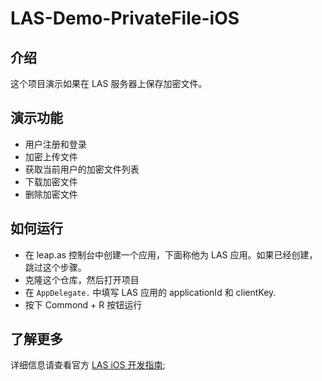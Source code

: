 # LAS-Demo-PrivateFile-iOS

## 介绍

这个项目演示如果在 LAS 服务器上保存加密文件。

## 演示功能

- 用户注册和登录
- 加密上传文件
- 获取当前用户的加密文件列表
- 下载加密文件
- 删除加密文件

## 如何运行

- 在 leap.as 控制台中创建一个应用，下面称他为 LAS 应用。如果已经创建，跳过这个步骤。
- 克隆这个仓库，然后打开项目
- 在 `AppDelegate.` 中填写 LAS 应用的 applicationId 和 clientKey.
- 按下 Commond + R 按钮运行

## 了解更多

详细信息请查看官方 [LAS iOS 开发指南](https://leap.as/docs/cloudData/ios.html);
